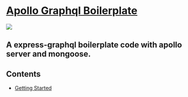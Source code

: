 # [Apollo Graphql Boilerplate](https://github.com/abdghani/apollo-graphql-boilerplate)


[![](https://img.shields.io/badge/author-@abdullah-blue.svg)](https://github.com/abdghani)


## A express-graphql boilerplate code with apollo server and mongoose. 

## Contents
- [Getting Started](docs/getting_started.md)

